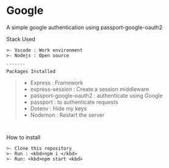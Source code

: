 # Google
A simple google authentication using passport-google-oauth2 

Stack Used
```````````
>- Vscode : Work environment
>- Nodejs : Open source

```````
Packages Installed
````````````
>- Express : Framework
>- express-session : Create a session middleware
>- passport-google-oauth2 : authenticate using Google
>- passport : to authenticate requests
>- Dotenv : Hide my keys
>- Nodemon : Restart the server

`````````````


``````````````
How to install
``````````````
>- Clone this repository
>- Run : <kbd>npm i </kbd>
>- Run: <kbd>npm start <kbd>

````````````````````
